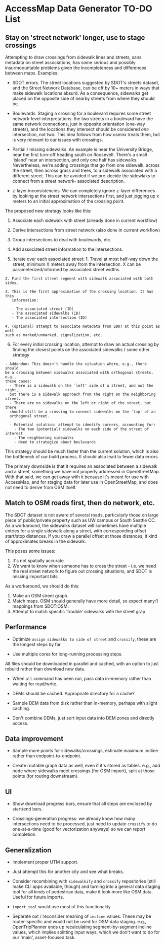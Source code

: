# AccessMap Data Generator TO-DO List

## Stay on 'street network' longer, use to stage crossings

Attempting to draw crossings from sidewalk lines and streets, sans metadata
on street associations, has some serious and possibly insurmoountable problems
given the incompleteness and differences between maps. Examples:

  - SDOT errors. The street locations suggested by SDOT's streets dataset, and
  the Street Network Database, can be off by 10+ meters in ways that make
  sidewalk locations absurd. As a consequence, sidewalks get placed on the
  opposite side of nearby streets from where they should be.

  - Boulevards. Staging a crossing for a boulevard requires some street
  network-level interpretations: the two streets in a boulevard have the same
  network connections, just in opposite orientation (one-way streets), and the
  locations they intersect should be considered *one* intersection, not two.
  This idea follows from how osmnx treats them, but is very relevant to our
  issues with crossings.

  - Partial / missing sidewalks. An example is near the University Bridge,
  near the first turn-off heading south on Roosevelt. There's a small 'island'
  near an intersection, and only one half has sidewalks. Nevertheless, we're
  adding crossings that go from one sidewalk, across the street, then across
  grass and trees, to a sidewalk associated with a different street. This can
  be avoided if we pre-decide the sidewlaks to connect from a street network-
  associated description.

  - z-layer inconsistencies. We can completely ignore z-layer differences by
  looking at the street network intersections first, and just jogging up x
  meters to an initial approximation of the crossing point.

The proposed new strategy looks like this:

  1. Associate each sidewalk with street (already done in current workflow)

  2. Derive intersections from street network (also done in current workflow)

  3. Group intersections to deal with boulevards, etc.

  4. Add associated street information to the intersections.

  5. Iterate over each associated street:
    1. Travel at most half-way down the street, minimum X meters away from the
       intersection. X can be parameterized/informed by associated street
       widths.

    2. Find the first street segment with sidewalk associated with both sides.

    3. This is the first approximation of the crossing location. It has this
       information:

       - The associated street (ID)
       - The associated sidewalks (ID)
       - The associated intersection (ID)

    4. (optional) attempt to associate metadata from SDOT at this point as well
    such as marked/unmarked, signalization, etc.

  6. For every initial crossing location, attempt to draw an actual crossing by
  finding the closest points on the associated sidewalks / some other strategy

    - Addendum: This doesn't handle the situation where, e.g., there should
    be a crossing between sidewalks associated with orthogonal streets. e.g.,
    these cases:
      - There is a sidewalk on the 'left' side of a street, and not the right,
      but there is a sidewalk approach from the right on the neighboring street.
      - There are no sidewalks on the left or right of the street, but there
      should still be a crossing to connect sidewalks on the 'top' of an
      orthogonal street.

      - Potential solution: attempt to identify corners, accounting for:
        - The two (potential) sidewalks on each side of the street of interest
        - The neighboring sidewalks
        - Need to strategize about boulevards


This strategy should be much faster than the current solution, which is also
the bottleneck of our build process. It should also lead to fewer data errors.

The primary downside is that it requires an associated between a sidewalk and
a street, something we have not properly addressed in OpenStreetMap. With that
said, we can get away with it because it's meant for use with AccessMap, and
for staging data for later use in OpenStreetMap, and does not need to derive
from OSM itself.

## Match to OSM roads first, then do network, etc.

The SDOT dataset is not aware of several roads, particularly those on large
piece of public/private property such as UW campus or South Seattle CC. As a
workaround, the sidewalks dataset will sometimes have multiple entries for a
single sidewalk along a street, with corresponding offset start/stop distances.
If you draw a parallel offset at those distances, it kind of approximates
breaks in the sidewalk.

This poses some issues:

1. It's not spatially accurate
2. We want to know when someone has to cross the street - i.e. we need the
real street network to figure out crossing situations, and SDOT is missing
important bits.

As a workaround, we should do this:
1. Make an OSM street graph.
2. Match maps. OSM should generally have more detail, so expect many:1 mappings
from SDOT:OSM.
3. Attempt to match specific 'trouble' sidewalks with the street grap

## Performance

- Optimize `assign sidewalks to side of street` and `crossify`, these are the
longest steps by far.

- Use multiple cores for long-running processing steps.

 All files should be downloaded in parallel and cached, with an option to
just rebuild rather than download new data.

- When `all` command has been run, pass data in-memory rather than waiting for
read/write.

- DEMs should be cached. Appropriate directory for a cache?

- Sample DEM data from disk rather than in-memory, perhaps with slight caching.

- Don't combine DEMs, just sort input data into DEM zones and directly access.

## Data improvement

- Sample more points for sidewalks/crossings, estimate maximum incline rather
than endpoint-to-endpoint.

- Create routable graph data as well, even if it's stored as tables. e.g.,
add node where sidewalks meet crossings (for OSM import), split at those
points (for routing downstream).

## UI

- Show download progress bars, ensure that all steps are enclosed by start/end
bars.

- Crossings-generation progress: we already know how many intersections need to
be processed, just need to update `crossify` to do one-at-a-time (good for
vectorization anyways) so we can report completion.

## Generalization

- Implement proper UTM support.

- Just attempt this for another city and see what breaks.

- Consider recombining with `sidewalkify` and `crossify` repositories (still
make CLI apps available, though) and turning into a general data staging tool
for all kinds of pedestrian data, make it look more like OSM data. Useful for
future imports.

- `import tool` would use most of this functionality

- Separate out / reconsider meaning of `incline` values. These may be
router-specific and would not be used for OSM data staging. e.g.,
OpenTripPlanner ends up recalculating segment-by-segment incline values, which
implies splitting input ways, which we don't want to do for our 'main',
asset-focused task.
